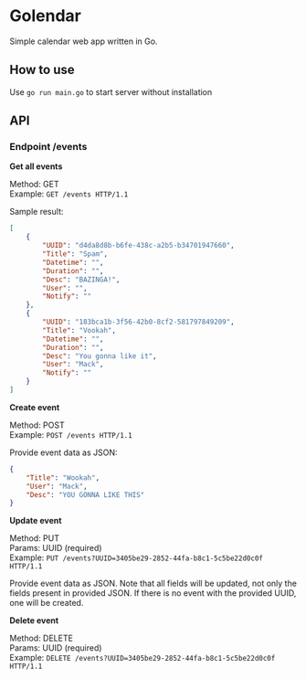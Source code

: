 # Golendar

Simple calendar web app written in Go.

## How to use

Use `go run main.go` to start server without installation

## API

### Endpoint /events 

**Get all events**

Method: GET  
Example: `GET /events HTTP/1.1`  

Sample result:   

```json
[
    {
        "UUID": "d4da8d8b-b6fe-438c-a2b5-b34701947660",
        "Title": "Spam",
        "Datetime": "",
        "Duration": "",
        "Desc": "BAZINGA!",
        "User": "",
        "Notify": ""
    },
    {
        "UUID": "183bca1b-3f56-42b0-8cf2-581797849209",
        "Title": "Vookah",
        "Datetime": "",
        "Duration": "",
        "Desc": "You gonna like it",
        "User": "Mack",
        "Notify": ""
    }
]
```

**Create event**

Method: POST  
Example: `POST /events HTTP/1.1`  

Provide event data as JSON:  

```json
{
	"Title": "Wookah",
	"User": "Mack",
	"Desc": "YOU GONNA LIKE THIS"
}
```

**Update event**

Method: PUT  
Params: UUID (required)  
Example: `PUT /events?UUID=3405be29-2852-44fa-b8c1-5c5be22d0c0f HTTP/1.1`  

Provide event data as JSON. Note that all fields will be updated, not only the fields present in provided JSON. If there is no event with the provided UUID, one will be created. 

**Delete event**

Method: DELETE  
Params: UUID (required)  
Example: `DELETE /events?UUID=3405be29-2852-44fa-b8c1-5c5be22d0c0f HTTP/1.1`  

